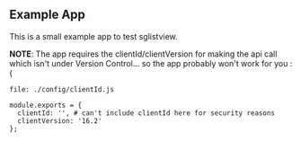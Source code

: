 ## Example App

This is a small example app to test sglistview.

**NOTE**: The app requires the clientId/clientVersion for making the api call which isn't under Version Control... so the app probably won't work for you :(

```
file: ./config/clientId.js

module.exports = {
  clientId: '', # can't include clientId here for security reasons
  clientVersion: '16.2'
};
```

